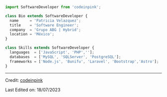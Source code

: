```js
import SoftwareDeveloper from 'codeinpink';

class Bio extends SoftwareDeveloper {
  name     = 'Patricia Velazquez';
  title    = 'Software Engineer';
  company  = 'Grupo ABG | Hybrid';
  location = 'México';
}

class Skills extends SoftwareDeveloper {
  languages  = ['JavaScript', 'PHP',''];
  databases  = ['MySQL', 'SQLServer', 'PostgreSQL'];
  frameworks = ['Node.js', 'Bunifu', 'Laravel', 'Bootstrap','Astro'];
}
```
----
Credit: [codeinpink](https://codeinpink.dev)

Last Edited on: 18/07/2023
